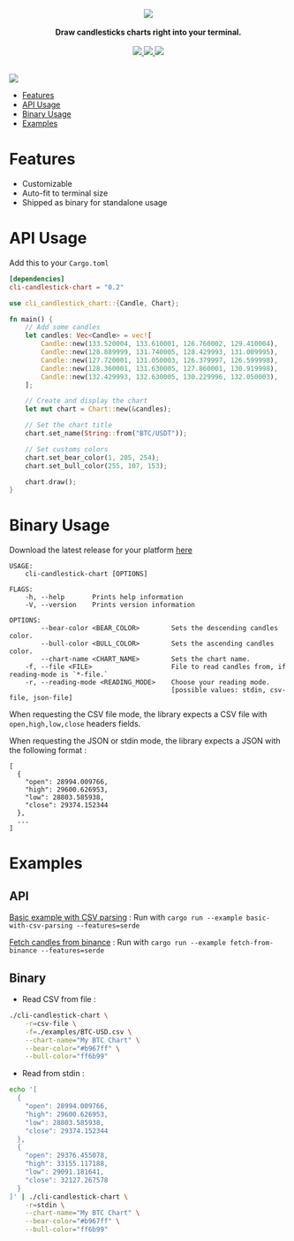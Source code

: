 <div align="center">
    <img src="https://i.imgur.com/dxLBSkD.png" />
    <br/>
    <br/>
    <b>Draw candlesticks charts right into your terminal.</b>
    <br/>
    <br/>
    <a href="https://github.com/Julien-R44/cli-candlestick-chart/actions/workflows/rust.yml">
        <img src="https://github.com/Julien-R44/cli-candlestick-chart/actions/workflows/rust.yml/badge.svg?branch=main" />
    </a>
    <a href="https://crates.io/crates/cli-candlestick-chart">
        <img src="https://img.shields.io/crates/v/cli-candlestick-chart.svg" />
    </a>
    <img src="https://img.shields.io/crates/l/cli-candlestick-chart.svg">
    <br/>
    <br/>
</div>


![](https://raw.githubusercontent.com/Julien-R44/cli-candlestick-chart/main/docs/capture2.png)

* [Features](#features)
* [API Usage](#api-usage)
* [Binary Usage](#binary-usage)
* [Examples](#examples)

# Features
- Customizable
- Auto-fit to terminal size
- Shipped as binary for standalone usage

# API Usage
Add this to your `Cargo.toml`
```toml
[dependencies]
cli-candlestick-chart = "0.2"
```

```rust
use cli_candlestick_chart::{Candle, Chart};

fn main() {
    // Add some candles
    let candles: Vec<Candle> = vec![
        Candle::new(133.520004, 133.610001, 126.760002, 129.410004),
        Candle::new(128.889999, 131.740005, 128.429993, 131.009995),
        Candle::new(127.720001, 131.050003, 126.379997, 126.599998),
        Candle::new(128.360001, 131.630005, 127.860001, 130.919998),
        Candle::new(132.429993, 132.630005, 130.229996, 132.050003),
    ];

    // Create and display the chart
    let mut chart = Chart::new(&candles);

    // Set the chart title
    chart.set_name(String::from("BTC/USDT"));

    // Set customs colors
    chart.set_bear_color(1, 205, 254);
    chart.set_bull_color(255, 107, 153);

    chart.draw();
}
```

# Binary Usage
Download the latest release for your platform [here](https://github.com/Julien-R44/cli-candlestick-chart/releases)

```
USAGE:
    cli-candlestick-chart [OPTIONS]

FLAGS:
    -h, --help       Prints help information
    -V, --version    Prints version information

OPTIONS:
        --bear-color <BEAR_COLOR>        Sets the descending candles color.
        --bull-color <BULL_COLOR>        Sets the ascending candles color.
        --chart-name <CHART_NAME>        Sets the chart name.
    -f, --file <FILE>                    File to read candles from, if reading-mode is `*-file.`
    -r, --reading-mode <READING_MODE>    Choose your reading mode. 
                                         [possible values: stdin, csv-file, json-file]
```
When requesting the CSV file mode, the library expects a CSV file with `open,high,low,close` headers fields.

When requesting the JSON or stdin mode, the library expects a JSON with the following format : 
```
[
  {
    "open": 28994.009766,
    "high": 29600.626953,
    "low": 28803.585938,
    "close": 29374.152344
  },
  ...
]
```

# Examples
## API 
[Basic example with CSV parsing](https://github.com/Julien-R44/cli-candlestick-chart/blob/main/examples/basic-with-csv-parsing.rs) : Run with `cargo run --example basic-with-csv-parsing --features=serde`

[Fetch candles from binance](https://github.com/Julien-R44/cli-candlestick-chart/blob/main/examples/fetch-from-binance.rs) : Run with `cargo run --example fetch-from-binance --features=serde`

## Binary 
- Read CSV from file :
```bash
./cli-candlestick-chart \
    -r=csv-file \
    -f=./examples/BTC-USD.csv \
    --chart-name="My BTC Chart" \
    --bear-color="#b967ff" \
    --bull-color="ff6b99"
```

- Read from stdin :
```bash
echo '[
  {
    "open": 28994.009766,
    "high": 29600.626953,
    "low": 28803.585938,
    "close": 29374.152344
  },
  {
    "open": 29376.455078,
    "high": 33155.117188,
    "low": 29091.181641,
    "close": 32127.267578
  }
]' | ./cli-candlestick-chart \
    -r=stdin \
    --chart-name="My BTC Chart" \
    --bear-color="#b967ff" \
    --bull-color="ff6b99"
```
